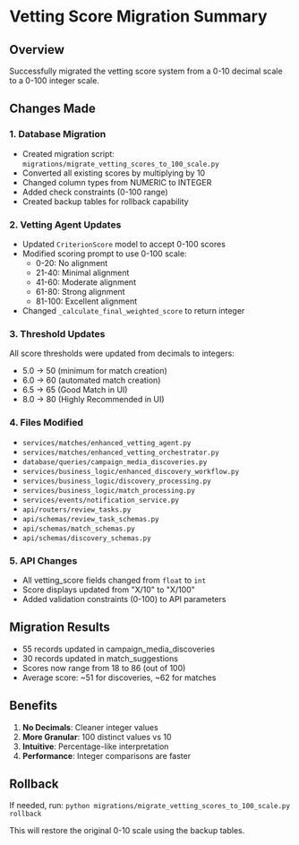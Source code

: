 # Vetting Score Migration Summary

## Overview
Successfully migrated the vetting score system from a 0-10 decimal scale to a 0-100 integer scale.

## Changes Made

### 1. Database Migration
- Created migration script: `migrations/migrate_vetting_scores_to_100_scale.py`
- Converted all existing scores by multiplying by 10
- Changed column types from NUMERIC to INTEGER
- Added check constraints (0-100 range)
- Created backup tables for rollback capability

### 2. Vetting Agent Updates
- Updated `CriterionScore` model to accept 0-100 scores
- Modified scoring prompt to use 0-100 scale:
  - 0-20: No alignment
  - 21-40: Minimal alignment
  - 41-60: Moderate alignment
  - 61-80: Strong alignment
  - 81-100: Excellent alignment
- Changed `_calculate_final_weighted_score` to return integer

### 3. Threshold Updates
All score thresholds were updated from decimals to integers:
- 5.0 → 50 (minimum for match creation)
- 6.0 → 60 (automated match creation)
- 6.5 → 65 (Good Match in UI)
- 8.0 → 80 (Highly Recommended in UI)

### 4. Files Modified
- `services/matches/enhanced_vetting_agent.py`
- `services/matches/enhanced_vetting_orchestrator.py`
- `database/queries/campaign_media_discoveries.py`
- `services/business_logic/enhanced_discovery_workflow.py`
- `services/business_logic/discovery_processing.py`
- `services/business_logic/match_processing.py`
- `services/events/notification_service.py`
- `api/routers/review_tasks.py`
- `api/schemas/review_task_schemas.py`
- `api/schemas/match_schemas.py`
- `api/schemas/discovery_schemas.py`

### 5. API Changes
- All vetting_score fields changed from `float` to `int`
- Score displays updated from "X/10" to "X/100"
- Added validation constraints (0-100) to API parameters

## Migration Results
- 55 records updated in campaign_media_discoveries
- 30 records updated in match_suggestions
- Scores now range from 18 to 86 (out of 100)
- Average score: ~51 for discoveries, ~62 for matches

## Benefits
1. **No Decimals**: Cleaner integer values
2. **More Granular**: 100 distinct values vs 10
3. **Intuitive**: Percentage-like interpretation
4. **Performance**: Integer comparisons are faster

## Rollback
If needed, run: `python migrations/migrate_vetting_scores_to_100_scale.py rollback`

This will restore the original 0-10 scale using the backup tables.